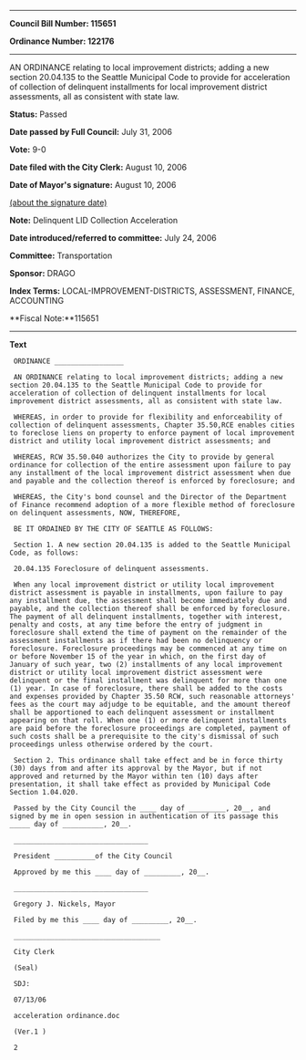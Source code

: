 

********

**Council Bill Number: 115651**
   
**Ordinance Number: 122176**
********

 AN ORDINANCE relating to local improvement districts; adding a new section 20.04.135 to the Seattle Municipal Code to provide for acceleration of collection of delinquent installments for local improvement district assessments, all as consistent with state law.

**Status:** Passed
   
**Date passed by Full Council:** July 31, 2006
   
**Vote:** 9-0
   
**Date filed with the City Clerk:** August 10, 2006
   
**Date of Mayor's signature:** August 10, 2006
   
[(about the signature date)](/~public/approvaldate.htm)
   
   
**Note:** Delinquent LID Collection Acceleration

   
**Date introduced/referred to committee:** July 24, 2006
   
**Committee:** Transportation
   
**Sponsor:** DRAGO
   
   
**Index Terms:** LOCAL-IMPROVEMENT-DISTRICTS, ASSESSMENT, FINANCE, ACCOUNTING

**Fiscal Note:**115651

********

**Text**
   
```
 ORDINANCE _________________

 AN ORDINANCE relating to local improvement districts; adding a new section 20.04.135 to the Seattle Municipal Code to provide for acceleration of collection of delinquent installments for local improvement district assessments, all as consistent with state law.

 WHEREAS, in order to provide for flexibility and enforceability of collection of delinquent assessments, Chapter 35.50,RCE enables cities to foreclose liens on property to enforce payment of local improvement district and utility local improvement district assessments; and

 WHEREAS, RCW 35.50.040 authorizes the City to provide by general ordinance for collection of the entire assessment upon failure to pay any installment of the local improvement district assessment when due and payable and the collection thereof is enforced by foreclosure; and

 WHEREAS, the City's bond counsel and the Director of the Department of Finance recommend adoption of a more flexible method of foreclosure on delinquent assessments, NOW, THEREFORE,

 BE IT ORDAINED BY THE CITY OF SEATTLE AS FOLLOWS:

 Section 1. A new section 20.04.135 is added to the Seattle Municipal Code, as follows:

 20.04.135 Foreclosure of delinquent assessments.

 When any local improvement district or utility local improvement district assessment is payable in installments, upon failure to pay any installment due, the assessment shall become immediately due and payable, and the collection thereof shall be enforced by foreclosure. The payment of all delinquent installments, together with interest, penalty and costs, at any time before the entry of judgment in foreclosure shall extend the time of payment on the remainder of the assessment installments as if there had been no delinquency or foreclosure. Foreclosure proceedings may be commenced at any time on or before November 15 of the year in which, on the first day of January of such year, two (2) installments of any local improvement district or utility local improvement district assessment were delinquent or the final installment was delinquent for more than one (1) year. In case of foreclosure, there shall be added to the costs and expenses provided by Chapter 35.50 RCW, such reasonable attorneys' fees as the court may adjudge to be equitable, and the amount thereof shall be apportioned to each delinquent assessment or installment appearing on that roll. When one (1) or more delinquent installments are paid before the foreclosure proceedings are completed, payment of such costs shall be a prerequisite to the city's dismissal of such proceedings unless otherwise ordered by the court.

 Section 2. This ordinance shall take effect and be in force thirty (30) days from and after its approval by the Mayor, but if not approved and returned by the Mayor within ten (10) days after presentation, it shall take effect as provided by Municipal Code Section 1.04.020.

 Passed by the City Council the ____ day of _________, 20__, and signed by me in open session in authentication of its passage this _____ day of __________, 20__.

 _________________________________

 President __________of the City Council

 Approved by me this ____ day of _________, 20__.

 _________________________________

 Gregory J. Nickels, Mayor

 Filed by me this ____ day of _________, 20__.

 ____________________________________

 City Clerk

 (Seal)

 SDJ:

 07/13/06

 acceleration ordinance.doc

 (Ver.1 )

 2

```
